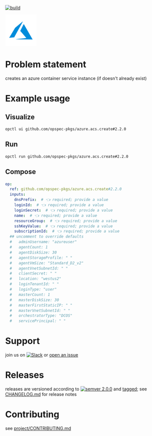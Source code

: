 [![build](https://github.com/opspec-pkgs/azure.acs.create/actions/workflows/build.yml/badge.svg)](https://github.com/opspec-pkgs/azure.acs.create/actions/workflows/build.yml)


<img src="icon.svg" alt="icon" height="100px">

# Problem statement

creates an azure container service instance (if doesn't already exist)

# Example usage

## Visualize

```shell
opctl ui github.com/opspec-pkgs/azure.acs.create#2.2.0
```

## Run

```
opctl run github.com/opspec-pkgs/azure.acs.create#2.2.0
```

## Compose

```yaml
op:
  ref: github.com/opspec-pkgs/azure.acs.create#2.2.0
  inputs:
    dnsPrefix:  # 👈 required; provide a value
    loginId:  # 👈 required; provide a value
    loginSecret:  # 👈 required; provide a value
    name:  # 👈 required; provide a value
    resourceGroup:  # 👈 required; provide a value
    sshKeyValue:  # 👈 required; provide a value
    subscriptionId:  # 👈 required; provide a value
  ## uncomment to override defaults
  #   adminUsername: "azureuser"
  #   agentCount: 1
  #   agentDiskSize: 30
  #   agentStorageProfile: " "
  #   agentVmSize: "Standard_D2_v2"
  #   agentVnetSubnetId: " "
  #   clientSecret: " "
  #   location: "westus2"
  #   loginTenantId: " "
  #   loginType: "user"
  #   masterCount: 1
  #   masterDiskSize: 30
  #   masterFirstStaticIP: " "
  #   masterVnetSubnetId: " "
  #   orchestratorType: "DCOS"
  #   servicePrincipal: " "
```

# Support

join us on
[![Slack](https://img.shields.io/badge/slack-opctl-E01563.svg)](https://join.slack.com/t/opctl/shared_invite/zt-51zodvjn-Ul_UXfkhqYLWZPQTvNPp5w)
or
[open an issue](https://github.com/opspec-pkgs/azure.acs.create/issues)

# Releases

releases are versioned according to
[![semver 2.0.0](https://img.shields.io/badge/semver-2.0.0-brightgreen.svg)](http://semver.org/spec/v2.0.0.html)
and [tagged](https://git-scm.com/book/en/v2/Git-Basics-Tagging); see
[CHANGELOG.md](CHANGELOG.md) for release notes

# Contributing

see
[project/CONTRIBUTING.md](https://github.com/opspec-pkgs/project/blob/main/CONTRIBUTING.md)
